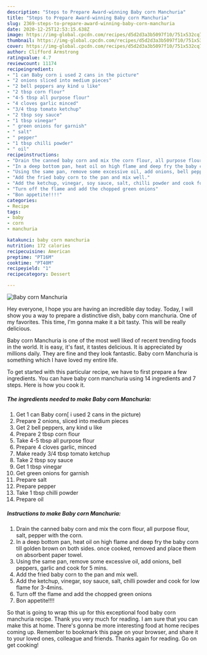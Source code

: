 ```yaml
---
description: "Steps to Prepare Award-winning Baby corn Manchuria"
title: "Steps to Prepare Award-winning Baby corn Manchuria"
slug: 2369-steps-to-prepare-award-winning-baby-corn-manchuria
date: 2020-12-25T12:53:15.638Z
image: https://img-global.cpcdn.com/recipes/d5d2d3a3b5097f10/751x532cq70/baby-corn-manchuria-recipe-main-photo.jpg
thumbnail: https://img-global.cpcdn.com/recipes/d5d2d3a3b5097f10/751x532cq70/baby-corn-manchuria-recipe-main-photo.jpg
cover: https://img-global.cpcdn.com/recipes/d5d2d3a3b5097f10/751x532cq70/baby-corn-manchuria-recipe-main-photo.jpg
author: Clifford Armstrong
ratingvalue: 4.7
reviewcount: 11174
recipeingredient:
- "1 can Baby corn i used 2 cans in the picture"
- "2 onions sliced into medium pieces"
- "2 bell peppers any kind u like"
- "2 tbsp corn flour"
- "4-5 tbsp all purpose flour"
- "4 cloves garlic minced"
- "3/4 tbsp tomato ketchup"
- "2 tbsp soy sauce"
- "1 tbsp vinegar"
- " green onions for garnish"
- " salt"
- " pepper"
- "1 tbsp chilli powder"
- " oil"
recipeinstructions:
- "Drain the canned baby corn and mix the corn flour, all purpose flour, salt, pepper with the corn."
- "In a deep bottom pan, heat oil on high flame and deep fry the baby corn till golden brown on both sides. once cooked, removed and place them on absorbent paper towel."
- "Using the same pan, remove some excessive oil, add onions, bell peppers, garlic and cook for 5 mins."
- "Add the fried baby corn to the pan and mix well."
- "Add the ketchup, vinegar, soy sauce, salt, chilli powder and cook for low flame for 3-4mins."
- "Turn off the flame and add the chopped green onions"
- "Bon appetite!!!!"
categories:
- Recipe
tags:
- baby
- corn
- manchuria

katakunci: baby corn manchuria 
nutrition: 172 calories
recipecuisine: American
preptime: "PT16M"
cooktime: "PT40M"
recipeyield: "1"
recipecategory: Dessert

---
```



![Baby corn Manchuria](https://img-global.cpcdn.com/recipes/d5d2d3a3b5097f10/751x532cq70/baby-corn-manchuria-recipe-main-photo.jpg)

Hey everyone, I hope you are having an incredible day today. Today, I will show you a way to prepare a distinctive dish, baby corn manchuria. One of my favorites. This time, I'm gonna make it a bit tasty. This will be really delicious.

Baby corn Manchuria is one of the most well liked of recent trending foods in the world. It is easy, it's fast, it tastes delicious. It is appreciated by millions daily. They are fine and they look fantastic. Baby corn Manchuria is something which I have loved my entire life.




To get started with this particular recipe, we have to first prepare a few ingredients. You can have baby corn manchuria using 14 ingredients and 7 steps. Here is how you cook it.

<!--inarticleads1-->

##### The ingredients needed to make Baby corn Manchuria:

1. Get 1 can Baby corn[ i used 2 cans in the picture)
1. Prepare 2 onions, sliced into medium pieces
1. Get 2 bell peppers, any kind u like
1. Prepare 2 tbsp corn flour
1. Take 4-5 tbsp all purpose flour
1. Prepare 4 cloves garlic, minced
1. Make ready 3/4 tbsp tomato ketchup
1. Take 2 tbsp soy sauce
1. Get 1 tbsp vinegar
1. Get  green onions for garnish
1. Prepare  salt
1. Prepare  pepper
1. Take 1 tbsp chilli powder
1. Prepare  oil




<!--inarticleads2-->

##### Instructions to make Baby corn Manchuria:

1. Drain the canned baby corn and mix the corn flour, all purpose flour, salt, pepper with the corn.
1. In a deep bottom pan, heat oil on high flame and deep fry the baby corn till golden brown on both sides. once cooked, removed and place them on absorbent paper towel.
1. Using the same pan, remove some excessive oil, add onions, bell peppers, garlic and cook for 5 mins.
1. Add the fried baby corn to the pan and mix well.
1. Add the ketchup, vinegar, soy sauce, salt, chilli powder and cook for low flame for 3-4mins.
1. Turn off the flame and add the chopped green onions
1. Bon appetite!!!!




So that is going to wrap this up for this exceptional food baby corn manchuria recipe. Thank you very much for reading. I am sure that you can make this at home. There's gonna be more interesting food at home recipes coming up. Remember to bookmark this page on your browser, and share it to your loved ones, colleague and friends. Thanks again for reading. Go on get cooking!
